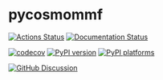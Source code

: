 # pycosmommf

[![Actions Status][actions-badge]][actions-link]
[![Documentation Status][rtd-badge]][rtd-link]

[![codecov](https://codecov.io/gh/James11222/PyCosmoMMF/graph/badge.svg?token=UCHHHXEV2D)](https://codecov.io/gh/James11222/PyCosmoMMF)
[![PyPI version][pypi-version]][pypi-link]
[![PyPI platforms][pypi-platforms]][pypi-link]

[![GitHub Discussion][github-discussions-badge]][github-discussions-link]

<!-- SPHINX-START -->

<!-- prettier-ignore-start -->
[actions-badge]:            https://github.com/James11222/pycosmommf/workflows/CI/badge.svg
[actions-link]:             https://github.com/James11222/pycosmommf/actions
[conda-badge]:              https://img.shields.io/conda/vn/conda-forge/pycosmommf
[conda-link]:               https://github.com/conda-forge/pycosmommf-feedstock
[github-discussions-badge]: https://img.shields.io/static/v1?label=Discussions&message=Ask&color=blue&logo=github
[github-discussions-link]:  https://github.com/James11222/pycosmommf/discussions
[pypi-link]:                https://pypi.org/project/pycosmommf/
[pypi-platforms]:           https://img.shields.io/pypi/pyversions/pycosmommf
[pypi-version]:             https://img.shields.io/pypi/v/pycosmommf
[rtd-badge]:                https://readthedocs.org/projects/pycosmommf/badge/?version=latest
[rtd-link]:                 https://pycosmommf.readthedocs.io/en/latest/?badge=latest

<!-- prettier-ignore-end -->
